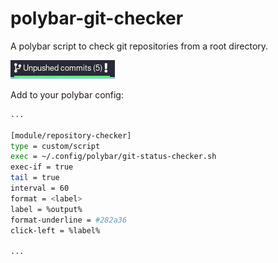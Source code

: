 # polybar-git-checker

A polybar script to check git repositories from a root directory.

![example](screenshots/example.png)

Add to your polybar config:

```sh
...

[module/repository-checker]
type = custom/script
exec = ~/.config/polybar/git-status-checker.sh
exec-if = true
tail = true
interval = 60
format = <label>
label = %output%
format-underline = #282a36
click-left = %label%

...
```


